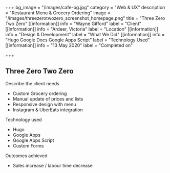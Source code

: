+++
bg_image = "/images/cafe-bg.jpg"
category = "Web & UX"
description = "Restaurant Menu & Grocery Ordering"
image = "/images/threezerotwozero_screenshot_homepage.png"
title = "Three Zero Two Zero"
[[information]]
info = "Wayne Gifford"
label = "Client"
[[information]]
info = "Ardeer, Victoria"
label = "Location"
[[information]]
info = "Design & Development"
label = "What We Did"
[[information]]
info = "Hugo Google Docs Google Apps Script"
label = "Technology Used"
[[information]]
info = "13 May 2020"
label = "Completed on"

+++
## Three Zero Two Zero

Describe the client needs

* Custom Grocery ordering
* Manual update of prices and lists
* Responsive design with menu
* Instagram & UberEats integration 

Technology used

* Hugo
* Google Apps
* Google Apps Script
* Custom Forms

Outcomes achieved
* Sales increase / labour time decrease